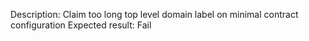 Description: Claim too long top level domain label on minimal contract configuration
Expected result: Fail